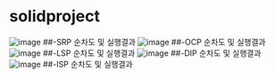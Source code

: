 # solidproject
![image](https://github.com/MunHK/solidproject/assets/116345058/982135bc-4f7d-4589-aa9b-2b015359ae82)
##-SRP 순차도 및 실행결과
![image](https://github.com/MunHK/solidproject/assets/116345058/184889c7-b52c-4790-9cb5-9b1c398e67f1)
##-OCP 순차도 및 실행결과
![image](https://github.com/MunHK/solidproject/assets/116345058/34f1861e-3b78-48e4-9b32-3ae96084cf69)
##-LSP 순차도 및 실행결과
![image](https://github.com/MunHK/solidproject/assets/116345058/e701585f-11d0-4223-9fc0-695c9ef645c1)
##-DIP 순차도 및 실행결과
![image](https://github.com/MunHK/solidproject/assets/116345058/d4e0b9d0-41c8-46d5-a1f6-168f25b6de6f)
##-ISP 순차도 및 실행결과

